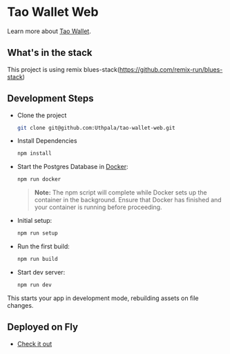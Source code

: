 # Tao Wallet Web

Learn more about [Tao Wallet](https://github.com/dannydeezy/tao-wallet).

## What's in the stack

This project is using remix blues-stack(https://github.com/remix-run/blues-stack)

## Development Steps

- Clone the project

  ```sh
  git clone git@github.com:Uthpala/tao-wallet-web.git
  ```

- Install Dependencies

  ```sh
  npm install
  ```

- Start the Postgres Database in [Docker](https://www.docker.com/get-started):

  ```sh
  npm run docker
  ```

  > **Note:** The npm script will complete while Docker sets up the container in the background. Ensure that Docker has finished and your container is running before proceeding.

- Initial setup:

  ```sh
  npm run setup
  ```

- Run the first build:

  ```sh
  npm run build
  ```

- Start dev server:

  ```sh
  npm run dev
  ```

This starts your app in development mode, rebuilding assets on file changes.

## Deployed on Fly

- [Check it out](https://tao-wallet-web-6fe3.fly.dev)
